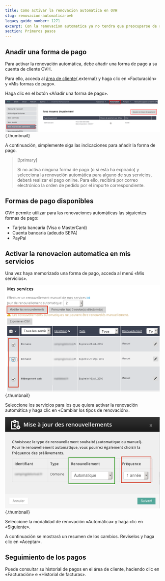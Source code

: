 ```yaml
---
title: Como activar la renovacion automatica en OVH
slug: renovacion-automatica-ovh
legacy_guide_number: 1271
excerpt: Con la renovacion automatica ya no tendra que preocuparse de renovar sus servicios.
section: Primeros pasos
---
```



## Anadir una forma de pago
Para activar la renovación automática, debe añadir una forma de pago a su cuenta de cliente OVH.

Para ello, acceda al [área de cliente](https://www.ovh.com/manager/web/){.external} y haga clic en «Facturación» y «Mis formas de pago».

Haga clic en el botón «Añadir una forma de pago».


![hosting](images/3734.png){.thumbnail}

A continuación, simplemente siga las indicaciones para añadir la forma de pago.



> [!primary]
>
> Si no activa ninguna forma de pago (o si esta ha expirado) y selecciona la renovación automática para alguno de sus servicios, deberá realizar el pago online. Para ello, recibirá por correo electrónico la orden de pedido por el importe correspondiente.
> 


## Formas de pago disponibles
OVH permite utilizar para las renovaciones automáticas las siguientes formas de pago:

- Tarjeta bancaria (Visa o MasterCard)
- Cuenta bancaria (adeudo SEPA)
- PayPal


## Activar la renovacion automatica en mis servicios
Una vez haya memorizado una forma de pago, acceda al menú «Mis servicios».


![hosting](images/3743.png){.thumbnail}

Seleccione los servicios para los que quiera activar la renovación automática y haga clic en «Cambiar los tipos de renovación».


![hosting](images/3742.png){.thumbnail}

Seleccione la modalidad de renovación «Automática» y haga clic en «Siguiente».

A continuación se mostrará un resumen de los cambios. Revíselos y haga clic en «Aceptar».


## Seguimiento de los pagos
Puede consultar su historial de pagos en el área de cliente, haciendo clic en «Facturación» e «Historial de facturas».